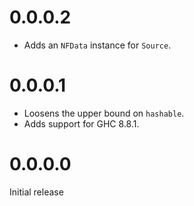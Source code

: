 # 0.0.0.2

- Adds an `NFData` instance for `Source`.

# 0.0.0.1

- Loosens the upper bound on `hashable`.
- Adds support for GHC 8.8.1.


# 0.0.0.0

Initial release
